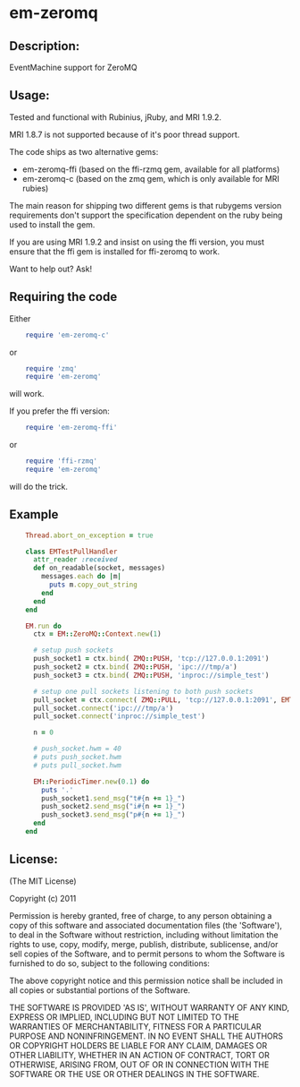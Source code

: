 # em-zeromq #

## Description: ##

EventMachine support for ZeroMQ

## Usage: ##

Tested and functional with Rubinius, jRuby, and MRI 1.9.2.

MRI 1.8.7 is not supported because of it's poor thread support.

The code ships as two alternative gems:

 * em-zeromq-ffi (based on the ffi-rzmq gem, available for all platforms)
 * em-zeromq-c (based on the zmq gem, which is only available for MRI rubies)

The main reason for shipping two different gems is that rubygems version requirements
don't support the specification dependent on the ruby being used to install the gem.

If you are using MRI 1.9.2 and insist on using the ffi version, you must ensure that the
ffi gem is installed for ffi-zeromq to work.

Want to help out? Ask!

## Requiring the code
Either

```ruby
    require 'em-zeromq-c'
```
or

```ruby
    require 'zmq'
    require 'em-zeromq'
```

will work.

If you prefer the ffi version:

```ruby
    require 'em-zeromq-ffi'
```
or

```ruby
    require 'ffi-rzmq'
    require 'em-zeromq'
```
will do the trick.

## Example ##
```ruby
    Thread.abort_on_exception = true

    class EMTestPullHandler
      attr_reader :received
      def on_readable(socket, messages)
        messages.each do |m|
          puts m.copy_out_string
        end
      end
    end

    EM.run do
      ctx = EM::ZeroMQ::Context.new(1)

      # setup push sockets
      push_socket1 = ctx.bind( ZMQ::PUSH, 'tcp://127.0.0.1:2091')
      push_socket2 = ctx.bind( ZMQ::PUSH, 'ipc:///tmp/a')
      push_socket3 = ctx.bind( ZMQ::PUSH, 'inproc://simple_test')

      # setup one pull sockets listening to both push sockets
      pull_socket = ctx.connect( ZMQ::PULL, 'tcp://127.0.0.1:2091', EMTestPullHandler.new)
      pull_socket.connect('ipc:///tmp/a')
      pull_socket.connect('inproc://simple_test')

      n = 0

      # push_socket.hwm = 40
      # puts push_socket.hwm
      # puts pull_socket.hwm

      EM::PeriodicTimer.new(0.1) do
        puts '.'
        push_socket1.send_msg("t#{n += 1}_")
        push_socket2.send_msg("i#{n += 1}_")
        push_socket3.send_msg("p#{n += 1}_")
      end
    end
```
## License: ##

(The MIT License)

Copyright (c) 2011

Permission is hereby granted, free of charge, to any person obtaining
a copy of this software and associated documentation files (the
'Software'), to deal in the Software without restriction, including
without limitation the rights to use, copy, modify, merge, publish,
distribute, sublicense, and/or sell copies of the Software, and to
permit persons to whom the Software is furnished to do so, subject to
the following conditions:

The above copyright notice and this permission notice shall be
included in all copies or substantial portions of the Software.

THE SOFTWARE IS PROVIDED 'AS IS', WITHOUT WARRANTY OF ANY KIND,
EXPRESS OR IMPLIED, INCLUDING BUT NOT LIMITED TO THE WARRANTIES OF
MERCHANTABILITY, FITNESS FOR A PARTICULAR PURPOSE AND NONINFRINGEMENT.
IN NO EVENT SHALL THE AUTHORS OR COPYRIGHT HOLDERS BE LIABLE FOR ANY
CLAIM, DAMAGES OR OTHER LIABILITY, WHETHER IN AN ACTION OF CONTRACT,
TORT OR OTHERWISE, ARISING FROM, OUT OF OR IN CONNECTION WITH THE
SOFTWARE OR THE USE OR OTHER DEALINGS IN THE SOFTWARE.
